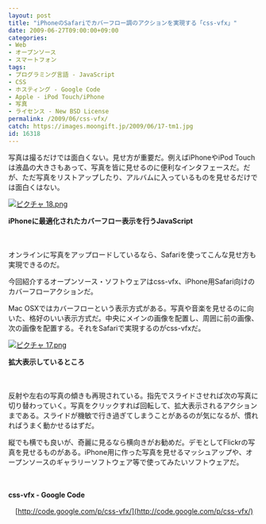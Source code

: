 ```yaml
---
layout: post
title: "iPhoneのSafariでカバーフロー調のアクションを実現する「css-vfx」"
date: 2009-06-27T09:00:00+09:00
categories:
- Web
- オープンソース
- スマートフォン
tags: 
- プログラミング言語 - JavaScript
- CSS
- ホスティング - Google Code
- Apple - iPod Touch/iPhone
- 写真
- ライセンス - New BSD License
permalink: /2009/06/css-vfx/
catch: https://images.moongift.jp/2009/06/17-tm1.jpg
id: 16318
---
```

写真は撮るだけでは面白くない。見せ方が重要だ。例えばiPhoneやiPod Touchは液晶の大きさもあって、写真を皆に見せるのに便利なインタフェースだ。だが、ただ写真をリストアップしたり、アルバムに入っているものを見せるだけでは面白くはない。

  

[![ピクチャ 18.png](https://images.moongift.jp/2009/06/18-tm2.jpg)](https://images.moongift.jp/2009/06/182.png)  
  
**iPhoneに最適化されたカバーフロー表示を行うJavaScript**

  

　

  

オンラインに写真をアップロードしているなら、Safariを使ってこんな見せ方も実現できるのだ。

  

今回紹介するオープンソース・ソフトウェアはcss-vfx、iPhone用Safari向けのカバーフローアクションだ。

  
<!--more-->

Mac OSXではカバーフローという表示方式がある。写真や音楽を見せるのに向いた、格好のいい表示方式だ。中央にメインの画像を配置し、周囲に前の画像、次の画像を配置する。それをSafariで実現するのがcss-vfxだ。

  

[![ピクチャ 17.png](https://images.moongift.jp/2009/06/17-tm1.jpg)](https://images.moongift.jp/2009/06/171.png)  
  
**拡大表示しているところ**

  

　

  

反射や左右の写真の傾きも再現されている。指先でスライドさせれば次の写真に切り替わっていく。写真をクリックすれば回転して、拡大表示されるアクションまである。スライドが機敏で行き過ぎてしまうことがあるのが気になるが、慣れればうまく動かせるはずだ。

  

縦でも横でも良いが、奇麗に見るなら横向きがお勧めだ。デモとしてFlickrの写真を見せるものがある。iPhone用に作った写真を見せるマッシュアップや、オープンソースのギャラリーソフトウェア等で使ってみたいソフトウェアだ。

  

　

  

**css-vfx - Google Code**  
  
　[http://code.google.com/p/css-vfx/](http://code.google.com/p/css-vfx/)

  
